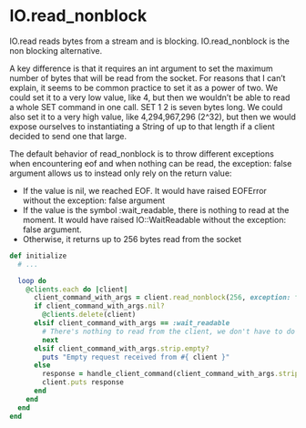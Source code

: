 # IO.read_nonblock

IO.read reads bytes from a stream and is blocking.
IO.read_nonblock is the non blocking alternative.

A key difference is that it requires an int argument to set the maximum number of bytes that will be read from the socket. For reasons that I can’t explain, it seems to be common practice to set it as a power of two. We could set it to a very low value, like 4, but then we wouldn’t be able to read a whole SET command in one call. SET 1 2 is seven bytes long. We could also set it to a very high value, like 4,294,967,296 (2^32), but then we would expose ourselves to instantiating a String of up to that length if a client decided to send one that large.

The default behavior of read_nonblock is to throw different exceptions when encountering eof and when nothing can be read, the exception: false argument allows us to instead only rely on the return value:

- If the value is nil, we reached EOF. It would have raised EOFError without the exception: false argument
- If the value is the symbol :wait_readable, there is nothing to read at the moment. It would have raised IO::WaitReadable without the exception: false argument.
- Otherwise, it returns up to 256 bytes read from the socket

```ruby
def initialize
  # ...

  loop do
    @clients.each do |client|
      client_command_with_args = client.read_nonblock(256, exception: false)
      if client_command_with_args.nil?
        @clients.delete(client)
      elsif client_command_with_args == :wait_readable
        # There's nothing to read from the client, we don't have to do anything
        next
      elsif client_command_with_args.strip.empty?
        puts "Empty request received from #{ client }"
      else
        response = handle_client_command(client_command_with_args.strip)
        client.puts response
      end
    end
  end
end
```
